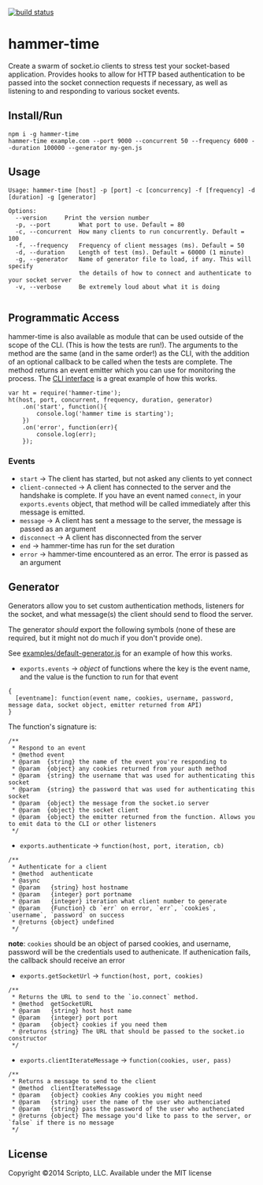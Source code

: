 [![build status](https://secure.travis-ci.org/scriptollc/hammer-time.png)](http://travis-ci.org/scriptollc/hammer-time)

# hammer-time

Create a swarm of socket.io clients to stress test your socket-based application.  Provides hooks to allow for HTTP based authentication to be passed into the socket connection requests if necessary, as well as listening to and responding to various socket events.

## Install/Run

```
npm i -g hammer-time
hammer-time example.com --port 9000 --concurrent 50 --frequency 6000 --duration 100000 --generator my-gen.js
```

## Usage

```
Usage: hammer-time [host] -p [port] -c [concurrency] -f [frequency] -d [duration] -g [generator]

Options:
  --version     Print the version number
  -p, --port        What port to use. Default = 80
  -c, --concurrent  How many clients to run concurrently. Default = 100
  -f, --frequency   Frequency of client messages (ms). Default = 50
  -d, --duration    Length of test (ms). Default = 60000 (1 minute)
  -g, --generator   Name of generator file to load, if any. This will specify
                    the details of how to connect and authenticate to your socket server
  -v, --verbose     Be extremely loud about what it is doing


```

## Programmatic Access

hammer-time is also available as module that can be used outside of the scope of the CLI. (This is how the tests are run!). The arguments to the method are
the same (and in the same order!) as the CLI, with the addition of an optional callback to be called when the tests are complete.  The method returns an event emitter
which you can use for monitoring the process.  The [CLI interface](bin/hammer-time.js) is a great example of how this works.

```
var ht = require('hammer-time');
ht(host, port, concurrent, frequency, duration, generator)
	.on('start', function(){
		console.log('hammer time is starting');
	})
	.on('error', function(err){
		console.log(err);
	});
```

### Events
* `start` → The client has started, but not asked any clients to yet connect
* `client-connected` → A client has connected to the server and the handshake is complete. If you have an event named `connect`, in your `exports.events` object, that method will be called immediately after this message is emitted.
* `message` → A client has sent a message to the server, the message is passed as an argument
* `disconnect` → A client has disconnected from the server
* `end` → hammer-time has run for the set duration
* `error` → hammer-time encountered as an error. The error is passed as an argument


## Generator

Generators allow you to set custom authentication methods, listeners for the socket, and what message(s) the client should send to flood the server.

The generator *should* export the following symbols (none of these are required, but it might not do much if you don't provide one).

See [examples/default-generator.js](examples/default-generator.js) for an example of how this works.

* `exports.events` → _object_ of functions where the key is the event name, and the value is the function to run for that event


```
{
  [eventname]: function(event name, cookies, username, password, message data, socket object, emitter returned from API)
}
```

The function's signature is:

```
/**
 * Respond to an event
 * @method event
 * @param  {string} the name of the event you're responding to
 * @param  {object} any cookies returned from your auth method
 * @param  {string} the username that was used for authenticating this socket
 * @param  {string} the password that was used for authenticating this socket
 * @param  {object} the message from the socket.io server
 * @param  {object} the socket client
 * @param  {object} the emitter returned from the function. Allows you to emit data to the CLI or other listeners
 */
```

* `exports.authenticate` → `function(host, port, iteration, cb)`

```
/**
 * Authenticate for a client
 * @method  authenticate
 * @async
 * @param   {string} host hostname
 * @param   {integer} port portname
 * @param   {integer} iteration what client number to generate
 * @param   {Function} cb `err` on error, `err`, `cookies`, `username`, `password` on success
 * @returns {object} undefined
 */
```
**note**: `cookies` should be an object of parsed cookies, and username, password will be the credentials used to authenicate.  If authenication fails, the callback should receive an error

* `exports.getSocketUrl` → `function(host, port, cookies)`

```
/**
 * Returns the URL to send to the `io.connect` method.
 * @method  getSocketURL
 * @param   {string} host host name
 * @param   {integer} port port
 * @param   {object} cookies if you need them
 * @returns {string} The URL that should be passed to the socket.io constructor
 */
```

* `exports.clientIterateMessage` → `function(cookies, user, pass)`

```
/**
 * Returns a message to send to the client
 * @method  clientIterateMessage
 * @param   {object} cookies Any cookies you might need
 * @param   {string} user the name of the user who authenciated
 * @param   {string} pass the password of the user who authenciated
 * @returns {object} The message you'd like to pass to the server, or `false` if there is no message
 */
```



## License
Copyright ©2014 Scripto, LLC. Available under the MIT license

